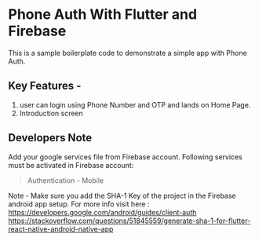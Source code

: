 # Phone Auth With Flutter and Firebase
This is a sample boilerplate code to demonstrate a simple app with Phone Auth.

## Key Features - 
1. user can login using Phone Number and OTP and lands on Home Page.
2. Introduction screen

## Developers Note
Add your google services file from Firebase account.
Following services must be activated in Firebase account:
<br/>
> Authentication - Mobile

Note - Make sure you add the SHA-1 Key of the project in the Firebase android app setup. 
For more info visit here : https://developers.google.com/android/guides/client-auth
https://stackoverflow.com/questions/51845559/generate-sha-1-for-flutter-react-native-android-native-app
